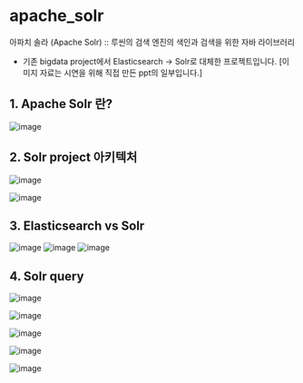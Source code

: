 # apache_solr
아파치 솔라 (Apache Solr) :: 루씬의 검색 엔진의 색인과 검색을 위한 자바 라이브러리

* 기존 bigdata project에서 Elasticsearch -> Solr로 대체한 프로젝트입니다.
[이미지 자료는 시연을 위해 직접 만든 ppt의 일부입니다.]

## 1. Apache Solr 란?
![image](https://user-images.githubusercontent.com/80734989/149250488-e8504e39-1165-4bfd-8c9d-d8fd08d0a2d6.png)


## 2. Solr project 아키텍처
![image](https://user-images.githubusercontent.com/80734989/149249788-22e8248c-6c6e-49e5-9e28-0228c4759349.png)

![image](https://user-images.githubusercontent.com/80734989/149250297-6efa4553-fcba-422d-8632-3437a75a6dba.png)


## 3. Elasticsearch vs Solr
![image](https://user-images.githubusercontent.com/80734989/149249958-1601898c-3034-4484-bd92-a23ad3457c4d.png)
![image](https://user-images.githubusercontent.com/80734989/149249982-f5695a28-d2ec-47b6-b5c2-9b5412970f82.png)
![image](https://user-images.githubusercontent.com/80734989/149250012-ba12033f-69d7-4254-99f4-e486958fb013.png)


## 4. Solr query
![image](https://user-images.githubusercontent.com/80734989/149249813-fb6bbf49-2ed3-4d14-becb-5328dbb7dd98.png)

![image](https://user-images.githubusercontent.com/80734989/149249831-e544a686-1439-4698-8e4a-d538f54545fb.png)

![image](https://user-images.githubusercontent.com/80734989/149249868-4d466917-c071-4a2d-9c5f-23c6b66a6920.png)

![image](https://user-images.githubusercontent.com/80734989/149249879-46c90e05-73de-4b09-89b5-ca00c30e9beb.png)

![image](https://user-images.githubusercontent.com/80734989/149249915-f0b80d46-d3e7-4adb-885e-1e41c6d61f52.png)



